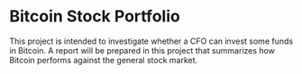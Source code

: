 # Bitcoin Stock Portfolio

This project is intended to investigate whether a CFO can invest some funds in Bitcoin. A report will be prepared in this project that summarizes how Bitcoin performs against the general stock market.
